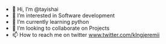 - 👋 Hi, I’m @tayishai
- 👀 I’m interested in Software development
- 🌱 I’m currently learning python
- 💞️ I’m looking to collaborate on Projects
- 📫 How to reach me on twitter www.twitter.com/klngjeremii

<!---
tayishai/tayishai is a ✨ special ✨ repository because its `README.md` (this file) appears on your GitHub profile.
You can click the Preview link to take a look at your changes.
--->
